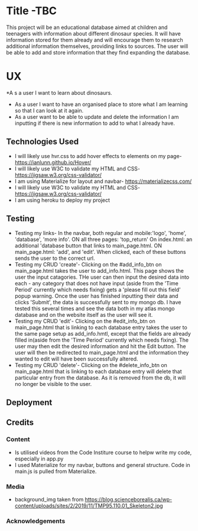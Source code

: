 # Title -TBC
This project will be an educational database aimed at children and teenagers with information about different dinosaur species. It will have information stored for them already and will encourage them to research additional information themselves, providing links to sources. The user will be able to add and store information that they find expanding the database.

# UX
*A s a user I want to learn about dinosaurs.
* As a user I want to have an organised place to store what I am learning so that I can look at it again.
* As a user want to be able to update and delete the information I am inputting if there is new information to add   to what I already have.

## Technologies Used 
* I will likely use hvr.css to add hover effects to elements on my page-https://ianlunn.github.io/Hover/
* I will likely use W3C to validate my HTML and CSS- https://jigsaw.w3.org/css-validator/ 
* I am using Materialize for layout and navbar- https://materializecss.com/
* I will likely use W3C to validate my HTML and CSS- https://jigsaw.w3.org/css-validator/ 
* I am using heroku to deploy my project

## Testing
* Testing my links- In the navbar, both regular and mobile:'logo', 'home', 'database', 'more info'. ON all three pages: 'top_return' On index.html:  an additional 'database button that links to main_page.html. ON main_page.html: 'add', and 'edit'.  When clicked, each of these buttons sends the user to the correct url.
* Testing my CRUD 'create'- Clicking on the #add_info_btn on main_page.html takes the user to add_info.html. This page shows the user the input catagories. THe user can then input the desired data into each - any category that does not have input (aside from the 'Time Period' currently which needs fixing) gets a 'please fill out this field' popup warning. Once the user has finished inputting their data and clicks 'Submit', the data is successfully sent to my mongo db. I have tested this several times and see the data both in my atlas mongo database and on the website itself as the user will see it.
* Testing my CRUD 'edit'- Clicking on the #edit_info_btn on main_page.html that is linking to each database entry takes the user to the same page setup as add_info.hmtl, except that the fields are already filled in(aside from the 'Time Period' currently which needs fixing). The user may then edit the desired information and hit the Edit button. The user will then be redirected to main_page.html and the information they wanted to edit will have been successfully altered.
* Testing my CRUD 'delete'- Clicking on the #delete_info_btn on main_page.html that is linking to each database entry will delete that particular entry from the database. As it is removed from the db, it will no longer be visible to the user.
## Deployment
## Credits
### Content
* Is utilised videos from the Code Institure course to helpw write my code, especially in app.py
* I used Materialize for my navbar, buttons and general structure. Code in main.js is pulled from Materialize.
### Media
* background_img taken from https://blog.scienceborealis.ca/wp-content/uploads/sites/2/2019/11/TMP95.110.01_Skeleton2.jpg
### Acknowledgements
